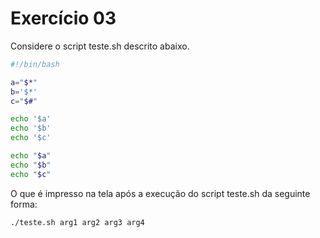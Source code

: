 # Exercício 03

Considere o script teste.sh descrito abaixo.

```bash
#!/bin/bash

a="$*"
b='$*'
c="$#"

echo '$a'
echo '$b'
echo '$c'

echo "$a"
echo "$b"
echo "$c"

```

O que é impresso na tela após a execução do script teste.sh da seguinte forma:

```bash
./teste.sh arg1 arg2 arg3 arg4
```
